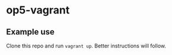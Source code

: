 # op5-vagrant

## Example use

Clone this repo and run `vagrant up`. Better instructions will follow.
